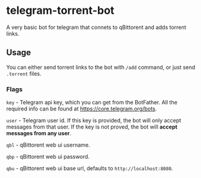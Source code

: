 # telegram-torrent-bot

A very basic bot for telegram that connets to qBittorent and adds torrent links.

## Usage

You can either send torrent links to the bot with `/add` command, or just send `.torrent` files. 

### Flags

`key` - Telegram api key, which you can get from the BotFather. All the required info can be found at https://core.telegram.org/bots.

`user` - Telegram user id. If this key is provided, the bot will only accept messages from that user. If the key is not proved, the bot will **accept messages from any user**.

`qbl` - qBittorent web ui username.

`qbp` - qBittorent web ui password.

`qbu` - qBittorent web ui base url, defaults to `http://localhost:8080`.
